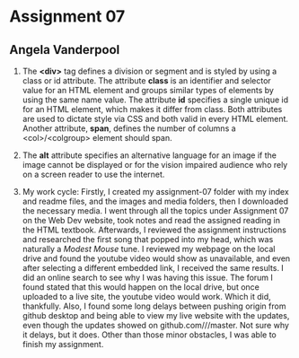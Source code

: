# Assignment 07
## Angela Vanderpool

1. The **\<div\>** tag defines a division or segment and is styled by using a class or id attribute. The attribute **class** is an identifier and selector value for an HTML element and groups similar types of elements by using the same name value. The attribute **id** specifies a single unique id for an HTML element, which makes it differ from class. Both attributes are used to dictate style via CSS and both valid in every HTML element. Another attribute, **span**, defines the number of columns a \<col\>/\<colgroup\> element should span.

2. The **alt** attribute specifies an alternative language for an image if the image cannot be displayed or for the vision impaired audience who rely on a screen reader to use the internet.

3. My work cycle: Firstly, I created my assignment-07 folder with my index and readme files, and the images and media folders, then I downloaded the necessary media. I went through all the topics under Assignment 07 on the Web Dev website, took notes and read the assigned reading in the HTML textbook. Afterwards, I reviewed the assignment instructions and researched the first song that popped into my head, which was naturally a *Modest Mouse* tune. I reviewed my webpage on the local drive and found the youtube video would show as unavailable, and even after selecting a different embedded link, I received the same results. I did an online search to see why I was having this issue. The forum I found stated that this would happen on the local drive, but once uploaded to a live site, the youtube video would work. Which it did, thankfully. Also, I found some long delays between pushing origin from github desktop and being able to view my live website with the updates, even though the updates showed on github.com///master. Not sure why it delays, but it does. Other than those minor obstacles, I was able to finish my assignment.
